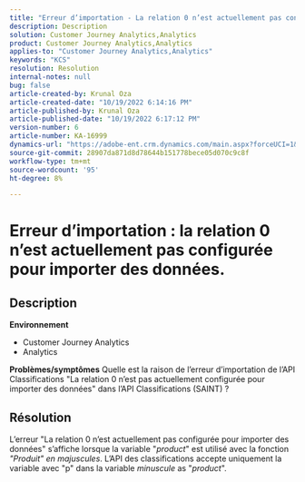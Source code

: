 ```yaml
---
title: "Erreur d’importation - La relation 0 n’est actuellement pas configurée pour importer des données"
description: Description
solution: Customer Journey Analytics,Analytics
product: Customer Journey Analytics,Analytics
applies-to: "Customer Journey Analytics,Analytics"
keywords: "KCS"
resolution: Resolution
internal-notes: null
bug: false
article-created-by: Krunal Oza
article-created-date: "10/19/2022 6:14:16 PM"
article-published-by: Krunal Oza
article-published-date: "10/19/2022 6:17:12 PM"
version-number: 6
article-number: KA-16999
dynamics-url: "https://adobe-ent.crm.dynamics.com/main.aspx?forceUCI=1&pagetype=entityrecord&etn=knowledgearticle&id=aab9e5d1-d94f-ed11-bba2-00224808679b"
source-git-commit: 28907da871d8d78644b151778bece05d070c9c8f
workflow-type: tm+mt
source-wordcount: '95'
ht-degree: 8%

---
```


# Erreur d’importation : la relation 0 n’est actuellement pas configurée pour importer des données.

## Description

<b>Environnement</b>
- Customer Journey Analytics
- Analytics



<b>Problèmes/symptômes</b>
Quelle est la raison de l’erreur d’importation de l’API Classifications &quot;La relation 0 n’est pas actuellement configurée pour importer des données&quot; dans l’API Classifications (SAINT) ?


## Résolution


L’erreur &quot;La relation 0 n’est actuellement pas configurée pour importer des données&quot; s’affiche lorsque la variable &quot;*product*&quot; est utilisé avec la fonction *&quot;Produit&quot; en majuscules*. L’API des classifications accepte uniquement la variable avec &quot;p&quot; dans la variable *minuscule* as &quot;*product*&quot;.
